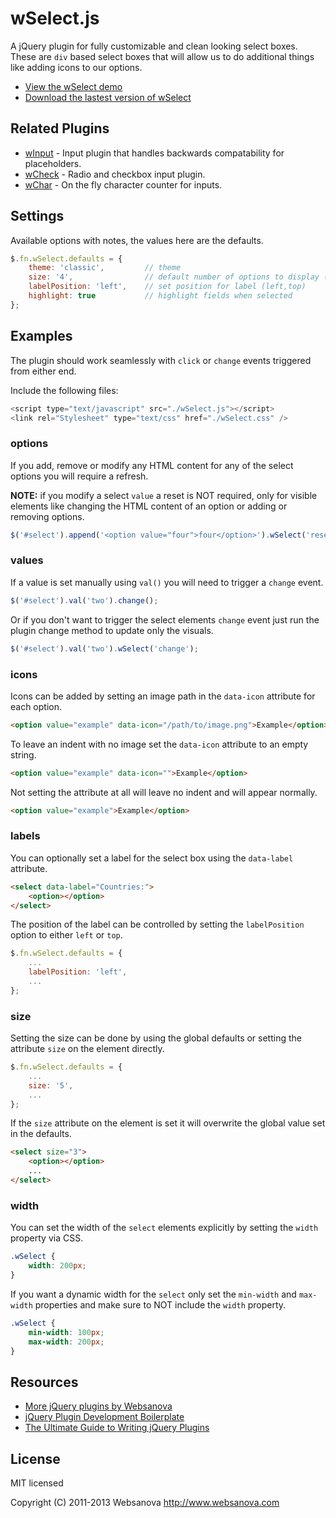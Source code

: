 # wSelect.js

A jQuery plugin for fully customizable and clean looking select boxes.  These are `div` based select boxes that will allow us to do additional things like adding icons to our options.

* [View the wSelect demo](http://wselect.websanova.com)
* [Download the lastest version of wSelect](https://github.com/websanova/wSelect/tags)

## Related Plugins

* [wInput](http://winput.websanova.com) - Input plugin that handles backwards compatability for placeholders.
* [wCheck](http://wcheck.websanova.com) - Radio and checkbox input plugin.
* [wChar](http://wchar.websanova.com) - On the fly character counter for inputs.


## Settings

Available options with notes, the values here are the defaults.

```js
$.fn.wSelect.defaults = {
    theme: 'classic',         // theme
    size: '4',                // default number of options to display (overwrite with `size` attr on `select` element)
    labelPosition: 'left',    // set position for label (left,top)
    highlight: true           // highlight fields when selected
};
```

## Examples

The plugin should work seamlessly with `click` or `change` events triggered from either end.

Include the following files:

```js
<script type="text/javascript" src="./wSelect.js"></script>
<link rel="Stylesheet" type="text/css" href="./wSelect.css" />
```

### options

If you add, remove or modify any HTML content for any of the select options you will require a refresh.

__NOTE:__ if you modify a select `value` a reset is NOT required, only for visible elements like changing the HTML content of an option or adding or removing options.

```js
$('#select').append('<option value="four">four</option>').wSelect('reset');
```

### values

If a value is set manually using `val()` you will need to trigger a `change` event.

```js
$('#select').val('two').change();
```

Or if you don't want to trigger the select elements `change` event just run the plugin change method to update only the visuals.

```js
$('#select').val('two').wSelect('change');
```

### icons

Icons can be added by setting an image path in the `data-icon` attribute for each option.

```html
<option value="example" data-icon="/path/to/image.png">Example</option>
```

To leave an indent with no image set the `data-icon` attribute to an empty string.

```html
<option value="example" data-icon="">Example</option>
```

Not setting the attribute at all will leave no indent and will appear normally.

```html
<option value="example">Example</option>
```

### labels

You can optionally set a label for the select box using the `data-label` attribute.

```html
<select data-label="Countries:">
    <option></option>
</select>
```

The position of the label can be controlled by setting the `labelPosition` option to either `left` or `top`.

```js
$.fn.wSelect.defaults = {
    ...
    labelPosition: 'left',
    ...
};
```

### size

Setting the size can be done by using the global defaults or setting the attribute `size` on the element directly.

```js
$.fn.wSelect.defaults = {
    ...
    size: '5',
    ...
};
```

If the `size` attribute on the element is set it will overwrite the global value set in the defaults.

```html
<select size="3">
    <option></option>
    ...
</select>
```

### width

You can set the width of the `select` elements explicitly by setting the `width` property via CSS.

```css
.wSelect {
    width: 200px;
}
```

If you want a dynamic width for the `select` only set the `min-width` and `max-width` properties and make sure to NOT include the `width` property.

```css
.wSelect {
    min-width: 100px;
    max-width: 200px;
}
```


## Resources

* [More jQuery plugins by Websanova](http://websanova.com/plugins)
* [jQuery Plugin Development Boilerplate](http://www.websanova.com/tutorials/jquery/jquery-plugin-development-boilerplate)
* [The Ultimate Guide to Writing jQuery Plugins](http://www.websanova.com/tutorials/jquery/the-ultimate-guide-to-writing-jquery-plugins)


## License

MIT licensed

Copyright (C) 2011-2013 Websanova http://www.websanova.com